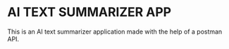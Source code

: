 # AI TEXT SUMMARIZER APP
This is an AI text summarizer application made with the help of a postman API.
